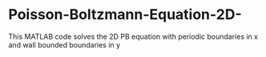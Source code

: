 # Poisson-Boltzmann-Equation-2D-
This MATLAB code solves the 2D PB equation with periodic boundaries in x and wall bounded boundaries in y
